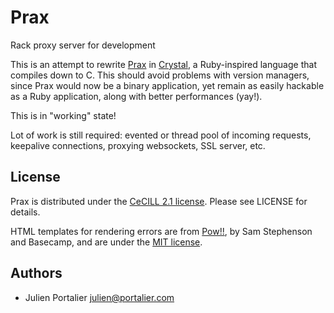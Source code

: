 # Prax

Rack proxy server for development

This is an attempt to rewrite [Prax](https://github.com/ysbaddaden/prax) in
[Crystal](http://crystal-lang.org), a Ruby-inspired language that compiles
down to C. This should avoid problems with version managers, since Prax would
now be a binary application, yet remain as easily hackable as a Ruby
application, along with better performances (yay!).

This is in "working" state!

Lot of work is still required: evented or thread pool of incoming requests,
keepalive connections, proxying websockets, SSL server, etc.

## License

Prax is distributed under the [CeCILL 2.1 license](http://www.cecill.info).
Please see LICENSE for details.

HTML templates for rendering errors are from [Pow!!](http://pow.cx/), by Sam
Stephenson and Basecamp, and are under the
[MIT license](http://www.opensource.org/licenses/MIT).

## Authors

- Julien Portalier <julien@portalier.com>
